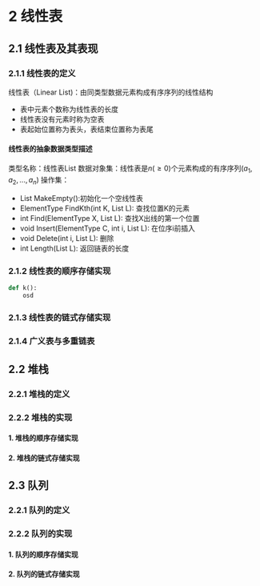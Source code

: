 # 2 线性表
## 2.1 线性表及其表现
### 2.1.1 线性表的定义
线性表（Linear List)：由同类型数据元素构成有序序列的线性结构
- 表中元素个数称为线性表的长度
- 线性表没有元素时称为空表
- 表起始位置称为表头，表结束位置称为表尾
#### 线性表的抽象数据类型描述
类型名称：线性表List
数据对象集：线性表是$n(\ge 0)$个元素构成的有序序列$(a_1, a_2,..., a_n)$
操作集：
- List MakeEmpty():初始化一个空线性表
- ElementType FindKth(int K, List L): 查找位置K的元素
- int Find(ElementType X, List L): 查找X出线的第一个位置
- void Insert(ElementType C, int i, List L): 在位序i前插入
- void Delete(int i, List L): 删除
- int Length(List L): 返回链表的长度
### 2.1.2 线性表的顺序存储实现
```python
def k():
    osd
```
### 2.1.3 线性表的链式存储实现
### 2.1.4 广义表与多重链表
## 2.2 堆栈
### 2.2.1 堆栈的定义
### 2.2.2 堆栈的实现
#### 1. 堆栈的顺序存储实现
#### 2. 堆栈的链式存储实现

## 2.3 队列
### 2.2.1 队列的定义
### 2.2.2 队列的实现
#### 1. 队列的顺序存储实现
#### 2. 队列的链式存储实现

